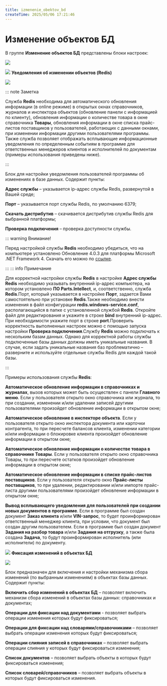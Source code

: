 ```yaml
---
title: izmenenie_obektov_bd
createTime: 2025/05/06 17:21:46
---
```

# Изменение объектов БД
В группе **Изменение объектов БД**  представлены блоки настроек:

![](image334.png)

![](image006.png) **Уведомления об изменении объектов (Redis)**

![](image335.png)

::: note Заметка

Служба **Redis** необходима для автоматического обновления информации (в online режиме) в открытых окнах справочников, журналов и инспектора объектов (обновление панели с информацией по клиенту), обновления информации о количестве товара в окне справочника **Товары**, обновления информации в окне списка прайс-листов поставщиков у пользователей, работающих с данными окнами, при изменении информации другими пользователями программы. Также служба позволяет отображать всплывающие информационные уведомления по определенным событиям в программе для ответственных менеджеров клиентов и исполнителей по документам (примеры использования приведены ниже).

:::

Блок для настройки уведомления пользователей программы об изменениях в базе данных. Содержит пункты:

**Адрес службы** – указывается ip-адрес службы Redis, развернутой в Вашей среде;

**Порт** – указывается порт службы Redis, по умолчанию 6379;

**Скачать дистрибутив** – скачивается дистрибутив службы Redis для выбранной платформы;

**Проверка подключения** – проверка доступности службы.

::: warning Внимание!

Перед настройкой службы **Redis** необходимо убедиться, что на компьютере установлено Обновление 4.0.3 для платформы Microsoft .NET Framework 4. Скачать его можно по [ссылке](https://www.microsoft.com/ru-RU/download/details.aspx?id=17851).

:::
::: info Примечание

Для корректной настройки службы **Redis** в настройке **Адрес службы Redis** необходимо указывать внутренний ip-адрес компьютера, на котором установлено **ПО Parts.Intellect**, и, соответственно, служба **Redis**.Порт, который указывается в настройке **Порт**, задается Вами самостоятельно при установке **Redis**.Также необходимо внести изменения в файл конфигурации **redis.windows-service.conf**, располагающийся в папке с установленной службой **Redis**. Откройте файл для редактирования и укажите в строке **bind** внутренний ip-адрес. При необходимости укажите порт в строке **port**.Проверить корректность выполненных настроек можно с помощью запуска настройки **Проверка подключения**.Службу **Redis** можно подключать к нескольким базам данных. Однако для корректной работы службы подключенные базы данных должны иметь уникальные названия. В случае, если задать уникальные названия баз проблематично – разверните и используйте отдельные службы Redis для каждой такой базы.

:::

Примеры использования службы **Redis**:

**Автоматическое обновление информации в справочниках и журналах**, вызов которых может быть осуществлен с панели **Главного меню**. Если у пользователя открыто окно справочника или журнала, то при создании, изменении и/или удалении записей другими пользователями произойдет обновление информации в открытом окне;

**Автоматическое обновление в инспекторе объекта**. Если у пользователя открыто окно инспектора документа или карточки контрагента, то при пересчете балансов клиента, изменении категории и/или информации о блокировке клиента произойдет обновление информации в открытом окне;

**Автоматическое обновление информации о количестве товара в справочнике Товары**. Если у пользователя открыто окно справочника Товары, то при пересчете остатков произойдет обновление информации в открытом окне;

**Автоматическое обновление информации в списке прайс-листов поставщиков**. Если у пользователя открыто окно **Прайс-листы поставщиков**, то при удалении, редактировании и/или импорте прайс-листа другими пользователями произойдет обновление информации в открытом окне;

**Вывод всплывающего уведомления для пользователей при создании новых документов в программе**. Если в программе был создан документ **Заказ клиента** и/или **VIN-запрос**, то будет проинформирован ответственный менеджер клиента, при условии, что документ был создан другим пользователем. Если в программе был создан документ **Задания на разбор товара** и/или **Задания на отгрузку**, а также была создана **Задача**, то будут проинформирован исполнитель (или исполнители) по документу.

![](image008.png) **Фиксация изменений в объектах БД**

![](image336.png)

Блок предназначен для включения и настройки механизма сбора изменений (по выбранным изменениям) в объектах базы данных. Содержит пункты:

**Включить сбор изменений в объектах БД** – позволяет включить механизм сбора изменений в объектах базы данных: справочниках и документах;

**Операции для фиксации над документами** -  позволяет выбрать операции изменения которых будут фиксироваться;

**Операции для фиксации над словарями/справочниками** – позволяет выбрать операции изменения которых будут фиксироваться;

**Операции слияния записей в справочниках** – позволяет выбрать операции слияния у которых будут фиксироваться изменения;

**Список документов**  – позволяет выбрать объекты в которых будут фиксироваться изменения;

**Список словарей/справочников** – позволяет выбрать объекты в которых будут фиксироваться изменения.
